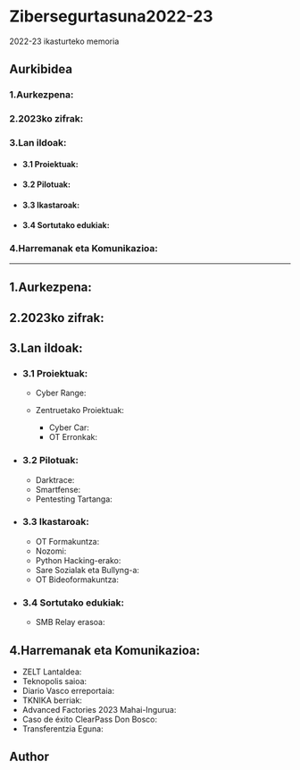 # Zibersegurtasuna2022-23
2022-23 ikasturteko memoria

## Aurkibidea
### 1.Aurkezpena:
### 2.2023ko zifrak:
### 3.Lan ildoak:
  - #### 3.1 Proiektuak:
  - #### 3.2 Pilotuak:
  - #### 3.3 Ikastaroak:
  - #### 3.4 Sortutako edukiak:
### 4.Harremanak eta Komunikazioa:

---------------------------------------------------------------------------------------------------------------------------------------------
## 1.Aurkezpena:



## 2.2023ko zifrak:




## 3.Lan ildoak:
  - ### 3.1 Proiektuak:
     - Cyber Range:
       
     - Zentruetako Proiektuak:
       - Cyber Car:
       - OT Erronkak:
  
  
  - ### 3.2 Pilotuak:
    - Darktrace:
    - Smartfense:
    - Pentesting Tartanga:
  
  - ### 3.3 Ikastaroak:
    - OT Formakuntza:
    - Nozomi:
    - Python Hacking-erako:
    - Sare Sozialak eta Bullyng-a:
    - OT Bideoformakuntza:
  
  - ### 3.4 Sortutako edukiak:
    - SMB Relay erasoa:


## 4.Harremanak eta Komunikazioa:
   - ZELT Lantaldea:
   - Teknopolis saioa:
   - Diario Vasco erreportaia:
   - TKNIKA berriak:
   - Advanced Factories 2023 Mahai-Ingurua:
   - Caso de éxito ClearPass Don Bosco:
   - Transferentzia Eguna:




## Author


